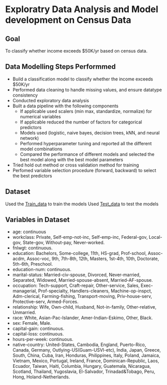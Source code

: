 # Exploratry Data Analysis and Model development on Census Data

## Goal
To classify whether income exceeds $50K/yr based on census data.

## Data Modelling Steps Performmed
* Build a classification model to classify whether the income exceeds $50K/yr
* Performed data cleaning to handle missing values, and ensure datatype consistency
* Conducted exploratory data analysis
* Built a data pipeline with the following components
  * If applicable used scalers (min max, standardize, normalize) for numerical variables
  * If applicable reduced the number of factors for categorical predictors
  * Models used (logistic, naive bayes, decision trees, kNN, and neural network)
  * Performed hyperparameter tuning and reported all the different model combinations
  * Compared the performance of different models and selected the best model along with the best model parameters
* Tried hold out method or cross validation method for training
* Perfomed variable selection procedure (forward, backward) to select the best predictors 

## Dataset
Used the [Train_data](Train_data.csv) to train the models
Used [Test_data](Test_data.csv) to test the models

## Variables in Dataset
* age: continuous
* workclass: Private, Self-emp-not-inc, Self-emp-inc, Federal-gov, Local-gov, State-gov, Without-pay, Never-worked.
* fnlwgt: continuous.
* education: Bachelors, Some-college, 11th, HS-grad, Prof-school, Assoc-acdm, Assoc-voc, 9th, 7th-8th, 12th, Masters, 1st-4th, 10th, Doctorate, 5th-6th, Preschool.
* education-num: continuous.
* marital-status: Married-civ-spouse, Divorced, Never-married, Separated, Widowed, Married-spouse-absent, Married-AF-spouse.
* occupation: Tech-support, Craft-repair, Other-service, Sales, Exec-managerial, Prof-specialty, Handlers-cleaners, Machine-op-inspct, Adm-clerical, Farming-fishing, Transport-moving, Priv-house-serv, Protective-serv, Armed-Forces.
* relationship: Wife, Own-child, Husband, Not-in-family, Other-relative, Unmarried.
* race: White, Asian-Pac-Islander, Amer-Indian-Eskimo, Other, Black.
* sex: Female, Male.
* capital-gain: continuous.
* capital-loss: continuous.
* hours-per-week: continuous.
* native-country: United-States, Cambodia, England, Puerto-Rico, Canada, Germany, Outlying-US(Guam-USVI-etc), India, Japan, Greece, South, China, Cuba, Iran, Honduras, Philippines, Italy, Poland, Jamaica, Vietnam, Mexico, Portugal, Ireland, France, Dominican-Republic, Laos, Ecuador, Taiwan, Haiti, Columbia, Hungary, Guatemala, Nicaragua, Scotland, Thailand, Yugoslavia, El-Salvador, Trinadad&Tobago, Peru, Hong, Holand-Netherlands.
